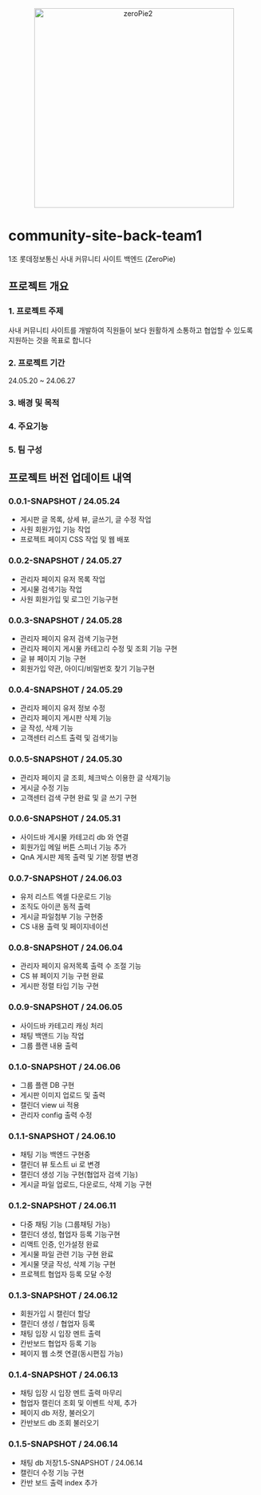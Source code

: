 <div align="center">
  <img src="https://github.com/green-lotte2/community-site-back-team1/assets/154953972/801ce44e-8d14-4346-99d7-943c6e2ff55c" alt="zeroPie2" width="400"/>
</div>

# community-site-back-team1
1조 롯데정보통신 사내 커뮤니티 사이트 백엔드 (ZeroPie)

## 프로젝트 개요
### 1. 프로젝트 주제
 사내 커뮤니티 사이트를 개발하여 직원들이 보다 원활하게 소통하고 협업할 수 있도록 지원하는 것을 목표로 합니다

### 2. 프로젝트 기간
 24.05.20 ~ 24.06.27

### 3. 배경 및 목적

### 4. 주요기능

### 5. 팀 구성

## 프로젝트 버전 업데이트 내역
### 0.0.1-SNAPSHOT / 24.05.24
- 게시판 글 목록, 상세 뷰, 글쓰기, 글 수정 작업
- 사원 회원가입 기능 작업
- 프로젝트 페이지 CSS 작업 및 웹 배포
  
### 0.0.2-SNAPSHOT / 24.05.27
- 관리자 페이지 유저 목록 작업
- 게시물 검색기능 작업
- 사원 회원가입 및 로그인 기능구현

### 0.0.3-SNAPSHOT / 24.05.28
- 관리자 페이지 유저 검색 기능구현
- 관리자 페이지 게시물 카테고리 수정 및 조회 기능 구현
- 글 뷰 페이지 기능 구현
- 회원가입 약관, 아이디/비밀번호 찾기 기능구현

### 0.0.4-SNAPSHOT / 24.05.29
- 관리자 페이지 유저 정보 수정
- 관리자 페이지 게시판 삭제 기능
- 글 작성, 삭제 기능
- 고객센터 리스트 출력 및 검색기능

### 0.0.5-SNAPSHOT / 24.05.30
- 관리자 페이지 글 조회, 체크박스 이용한 글 삭제기능
- 게시글 수정 기능
- 고객센터 검색 구현 완료 및 글 쓰기 구현

### 0.0.6-SNAPSHOT / 24.05.31
- 사이드바 게시물 카테고리 db 와 연결
- 회원가입 메일 버튼 스피너 기능 추가
- QnA 게시판 제목 출력 및 기본 정렬 변경

### 0.0.7-SNAPSHOT / 24.06.03
- 유저 리스트 엑셀 다운로드 기능
- 조직도 아이콘 동적 출력
- 게시글 파일첨부 기능 구현중
- CS 내용 출력 및 페이지네이션

### 0.0.8-SNAPSHOT / 24.06.04
- 관리자 페이지 유저목록 출력 수 조절 기능
- CS 뷰 페이지 기능 구현 완료
- 게시판 정렬 타입 기능 구현

### 0.0.9-SNAPSHOT / 24.06.05
- 사이드바 카테고리 캐싱 처리
- 채팅 백앤드 기능 작업
- 그룹 플랜 내용 출력

### 0.1.0-SNAPSHOT / 24.06.06
- 그룹 플랜 DB 구현
- 게시판 이미지 업로드 및 출력
- 캘린더 view ui 적용
- 관리자 config 출력 수정

### 0.1.1-SNAPSHOT / 24.06.10
- 채팅 기능 백엔드 구현중
- 캘린더 뷰 토스트 ui 로 변경
- 캘린더 생성 기능 구현(협업자 검색 기능)
- 게시글 파일 업로드, 다운로드, 삭제 기능 구현

### 0.1.2-SNAPSHOT / 24.06.11
- 다중 채팅 기능 (그룹채팅 가능)
- 캘린더 생성, 협업자 등록 기능구현
- 리액트 인증, 인가설정 완료
- 게시물 파일 관련 기능 구현 완료
- 게시물 댓글 작성, 삭제 기능 구현
- 프로젝트 협업자 등록 모달 수정

### 0.1.3-SNAPSHOT / 24.06.12
- 회원가입 시 캘린더 할당
- 캘린더 생성 / 협업자 등록
- 채팅 입장 시 입장 멘트 출력
- 칸반보드 협업자 등록 기능
- 페이지 웹 소켓 연결(동시편집 가능)

### 0.1.4-SNAPSHOT / 24.06.13
- 채팅 입장 시 입장 멘트 출력 마무리
- 협업자 캘린더 조회 및 이벤트 삭제, 추가
- 페이지 db 저장, 불러오기 
- 칸반보드 db 조회 불러오기

### 0.1.5-SNAPSHOT / 24.06.14
- 채팅 db 저장1.5-SNAPSHOT / 24.06.14
- 캘린더 수정 기능 구현
- 칸반 보드 출력 index 추가
